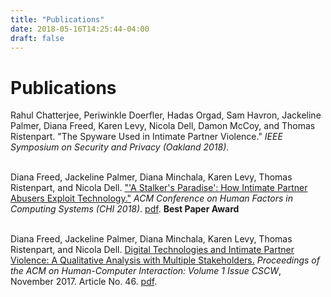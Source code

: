 ```yaml
---
title: "Publications"
date: 2018-05-16T14:25:44-04:00
draft: false
---
```

# Publications

Rahul Chatterjee, Periwinkle Doerfler, Hadas Orgad, Sam Havron, Jackeline
Palmer, Diana Freed, Karen Levy, Nicola Dell, Damon McCoy, and Thomas
Ristenpart. "The Spyware Used in Intimate Partner Violence."
_IEEE Symposium on Security and Privacy (Oakland 2018)_.
<br><br>

Diana Freed, Jackeline Palmer, Diana Minchala, Karen Levy, Thomas Ristenpart,
  and Nicola Dell.
["'A Stalker's Paradise': How Intimate Partner Abusers Exploit
Technology."](/pubs/stalkers-paradise-intimate.pdf)
_ACM Conference on Human Factors in Computing Systems (CHI 2018)_.
 [pdf](/pubs/stalkers-paradise-intimate.pdf). 
**Best Paper Award**
<br><br>

Diana Freed, Jackeline Palmer, Diana Minchala, Karen Levy, Thomas Ristenpart,
and Nicola Dell. 
[Digital Technologies and Intimate Partner Violence: A Qualitative Analysis with
Multiple Stakeholders.](/pubs/a046-freed.pdf)
_Proceedings of the ACM on Human-Computer Interaction: Volume 1 Issue CSCW_,
November 2017. Article No. 46. [pdf](/pubs/a046-freed.pdf).
